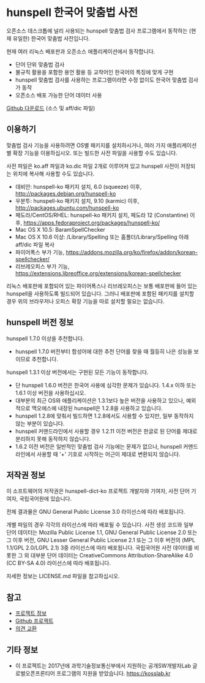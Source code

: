 # hunspell 한국어 맞춤법 사전

오픈소스 데스크톱에 널리 사용되는 hunspell 맞춤법 검사 프로그램에서 동작하는
(현재 유일한) 한국어 맞춤법 사전입니다.

현재 여러 리눅스 배포판과 오픈소스 애플리케이션에서 동작합니다.

 * 단어 단위 맞춤법 검사
 * 불규칙 활용을 포함한 용언 활용 등 교착어인 한국어의 특징에 맞게 구현
 * hunspell 맞춤법 검사를 사용하는 프로그램이라면 수정 없이도 한국어 맞춤법 검사가 동작
 * 오픈소스 배포 가능한 단어 데이터 사용

[Github 다운로드](https://github.com/spellcheck-ko/hunspell-dict-ko/releases)
(소스 및 aff/dic 파일)

## 이용하기

맞춤법 검사 기능을 사용하려면 OS별 패키지를 설치하시거나, 여러 가지
애플리케이션별 확장 기능을 이용하십시오. 또는 빌드한 사전 파일을 사용할 수도
있습니다.

사전 파일은 ko.aff 파일과 ko.dic 파일 2개로 이루어져 있고 hunspell
사전이 저장되는 위치에 복사해 사용할 수도 있습니다.

 * 데비안: hunspell-ko 패키지 설치, 6.0 (squeeze) 이후,
   <http://packages.debian.org/hunspell-ko>
 * 우분투: hunspell-ko 패키지 설치, 9.10 (karmic) 이후,
   <http://packages.ubuntu.com/hunspell-ko>
 * 페도라/CentOS/RHEL: hunspell-ko 패키지 설치, 페도라 12 (Constantine) 이후,
   <https://apps.fedoraproject.org/packages/hunspell-ko/>
 * Mac OS X 10.5: BaramSpellChecker
 * Mac OS X 10.6 이상: /Library/Spelling 또는 홈폴더/Library/Spelling
   아래 aff/dic 파일 복사
 * 파이어폭스 부가 기능,
   <https://addons.mozilla.org/ko/firefox/addon/korean-spellchecker/>
 * 리브레오피스 부가 기능,
   <https://extensions.libreoffice.org/extensions/korean-spellchecker>

리눅스 배포판에 포함되어 있는 파이어폭스나 리브레오피스는 보통 배포판에 들어
있는 hunspell을 사용하도록 빌드되어 있습니다. 그러니 배포판에 포함된 패키지를
설치할 경우 위의 브라우저나 오피스 확장 기능을 따로 설치할 필요는 없습니다.

## hunspell 버전 정보

hunspell 1.7.0 이상을 추천합니다.

 * hunspell 1.7.0 버전부터 합성어에 대한 추천 단어를 찾을 때 월등히 나은
   성능을 보이므로 추천합니다.

hunspell 1.3.1 이상 버전에서는 구현된 모든 기능이 동작합니다.

 * 단 hunspell 1.6.0 버전은 한국어 사용에 심각한 문제가 있습니다. 1.4.x
   이하 또는 1.6.1 이상 버전을 사용하십시오.
 * 대부분의 최근 OS와 애플리케이션은 1.3.1보다 높은 버전을 사용하고 있으나,
   예외적으로 맥오에스에 내장된 hunspell은 1.2.8을 사용하고 있습니다.
 * hunspell 1.2.8에 맞춰서 빌드하면 1.2.8에서도 사용할 수 있지만, 일부
   동작하지 않는 부분이 있습니다.
 * hunspell 커맨드라인에서 사용할 경우 1.2.11 이전 버전은 한글로 된 단어를
   제대로 분리하지 못해 동작하지 않습니다.
 * 1.6.2 이전 버전은 일반적인 맞춤법 검사 기능에는 문제가 없으나, hunspell
   커맨드라인에서 사용할 때 '+' 기호로 시작하는 어근이 제대로 변환되지 않습니다.

## 저작권 정보

이 소프트웨어의 저작권은 hunspell-dict-ko 프로젝트 개발자와 기여자, 사전 단어
기여자, 국립국어원에 있습니다.

전체 결과물은 GNU General Public License 3.0 라이선스에 따라 배포됩니다.

개별 파일의 경우 각각의 라이선스에 따라 배포될 수 있습니다. 사전 생성 코드와
일부 단어 데이터는 Mozilla Public License 1.1, GNU General Public License 2.0
또는 그 이후 버전, GNU Lesser General Public License 2.1 또는 그 이후 버전의
(MPL 1.1/GPL 2.0/LGPL 2.1) 3중 라이선스에 따라 배포됩니다. 국립국어원 사전
데이터를 비롯한 그 외 대부분 단어 데이터는 CreativeCommons
Attribution-ShareAlike 4.0 (CC BY-SA 4.0) 라이선스에 따라 배포됩니다.

자세한 정보는 LICENSE.md 파일을 참고하십시오.

## 참고

 * [프로젝트 정보](https://spellcheck-ko.github.io/)
 * [Github 프로젝트](https://github.com/spellcheck-ko/hunspell-dict-ko/)
 * [의견 교환](https://groups.google.com/group/spellcheck-ko)

## 기타 정보

 * 이 프로젝트는 2017년에 과학기술정보통신부에서 지원하는 공개SW개발자Lab
   글로벌오픈프론티어 프로그램의 지원을 받았습니다. <https://kosslab.kr>

